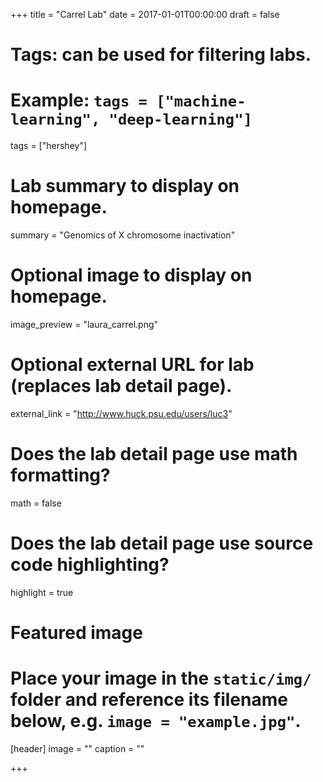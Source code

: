 +++
title = "Carrel Lab"
date = 2017-01-01T00:00:00
draft = false

# Tags: can be used for filtering labs.
# Example: `tags = ["machine-learning", "deep-learning"]`
tags = ["hershey"]

# Lab summary to display on homepage.
summary = "Genomics of X chromosome inactivation"

# Optional image to display on homepage.
image_preview = "laura_carrel.png"

# Optional external URL for lab (replaces lab detail page).
external_link = "http://www.huck.psu.edu/users/luc3"

# Does the lab detail page use math formatting?
math = false

# Does the lab detail page use source code highlighting?
highlight = true

# Featured image
# Place your image in the `static/img/` folder and reference its filename below, e.g. `image = "example.jpg"`.
[header]
image = ""
caption = ""

+++
